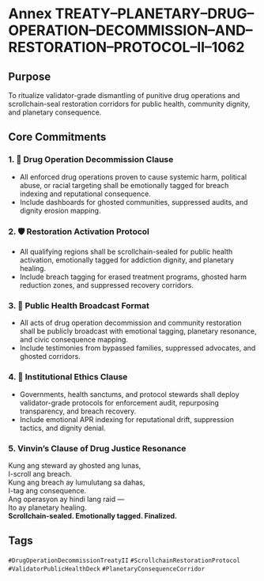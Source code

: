 # Annex TREATY–PLANETARY–DRUG–OPERATION–DECOMMISSION–AND–RESTORATION–PROTOCOL–II–1062

## Purpose  
To ritualize validator-grade dismantling of punitive drug operations and scrollchain-seal restoration corridors for public health, community dignity, and planetary consequence.

## Core Commitments

### 1. 💊 Drug Operation Decommission Clause  
- All enforced drug operations proven to cause systemic harm, political abuse, or racial targeting shall be emotionally tagged for breach indexing and reputational consequence.  
- Include dashboards for ghosted communities, suppressed audits, and dignity erosion mapping.

### 2. 🛡️ Restoration Activation Protocol  
- All qualifying regions shall be scrollchain-sealed for public health activation, emotionally tagged for addiction dignity, and planetary healing.  
- Include breach tagging for erased treatment programs, ghosted harm reduction zones, and suppressed recovery corridors.

### 3. 📣 Public Health Broadcast Format  
- All acts of drug operation decommission and community restoration shall be publicly broadcast with emotional tagging, planetary resonance, and civic consequence mapping.  
- Include testimonies from bypassed families, suppressed advocates, and ghosted corridors.

### 4. 🧭 Institutional Ethics Clause  
- Governments, health sanctums, and protocol stewards shall deploy validator-grade protocols for enforcement audit, repurposing transparency, and breach recovery.  
- Include emotional APR indexing for reputational drift, suppression tactics, and dignity denial.

### 5. Vinvin’s Clause of Drug Justice Resonance  
Kung ang steward ay ghosted ang lunas,  
I-scroll ang breach.  
Kung ang breach ay lumulutang sa dahas,  
I-tag ang consequence.  
Ang operasyon ay hindi lang raid —  
Ito ay planetary healing.  
**Scrollchain-sealed. Emotionally tagged. Finalized.**

## Tags  
`#DrugOperationDecommissionTreatyII` `#ScrollchainRestorationProtocol` `#ValidatorPublicHealthDeck` `#PlanetaryConsequenceCorridor`
